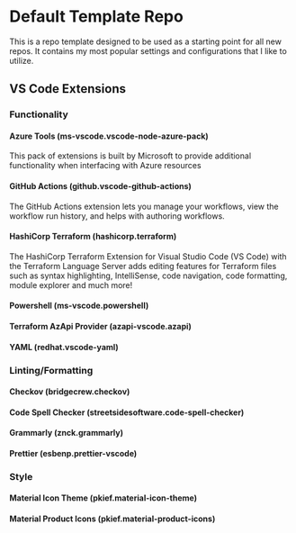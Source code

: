 # Default Template Repo

This is a repo template designed to be used as a starting point for all new repos. It contains my most popular settings and configurations that I like to utilize.

## VS Code Extensions

### Functionality

#### Azure Tools (ms-vscode.vscode-node-azure-pack)

This pack of extensions is built by Microsoft to provide additional functionality when interfacing with Azure resources

#### GitHub Actions (github.vscode-github-actions)

The GitHub Actions extension lets you manage your workflows, view the workflow run history, and helps with authoring workflows.

#### HashiCorp Terraform (hashicorp.terraform)

The HashiCorp Terraform Extension for Visual Studio Code (VS Code) with the Terraform Language Server adds editing features for Terraform files such as syntax highlighting, IntelliSense, code navigation, code formatting, module explorer and much more!

#### Powershell (ms-vscode.powershell)

#### Terraform AzApi Provider (azapi-vscode.azapi)

#### YAML (redhat.vscode-yaml)

### Linting/Formatting

#### Checkov (bridgecrew.checkov)

#### Code Spell Checker (streetsidesoftware.code-spell-checker)

#### Grammarly (znck.grammarly)

#### Prettier (esbenp.prettier-vscode)

### Style

#### Material Icon Theme (pkief.material-icon-theme)

#### Material Product Icons (pkief.material-product-icons)
